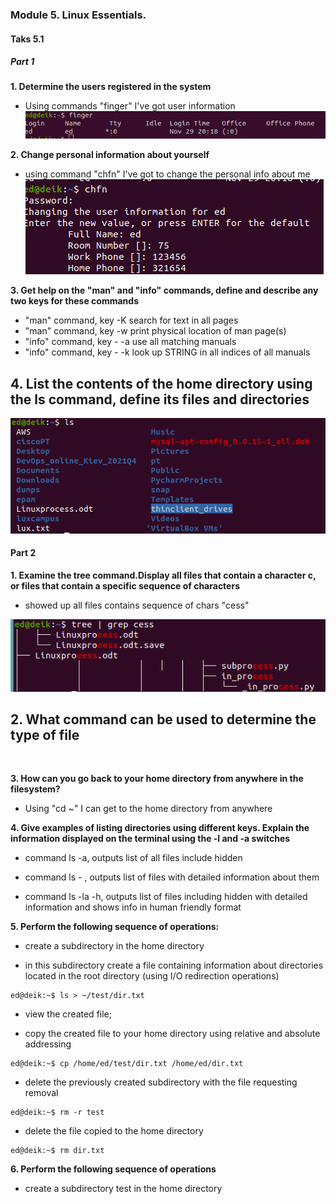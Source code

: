 ### Module 5. Linux Essentials.
#### Taks 5.1
##### Part 1

**1. Determine the users registered in the system**
 - Using commands "finger" I've got user information
 ![](https://github.com/o4edik/DevOps_online_Kiev_2021Q4/blob/master/m5/task5.1/info%20about%20me.png)

 **2. Change personal information about yourself**
  - using command "chfn" I've got to change the personal info about me
  ![](https://github.com/o4edik/DevOps_online_Kiev_2021Q4/blob/master/m5/task5.1/4change%20info.png)

  **3. Get help on the "man" and "info" commands, define and describe any two
keys for these commands**
 - "man" command, key -K  search for text in all pages
 - "man" command, key -w  print physical location of man page(s)
 - "info" command, key - -a  use all matching manuals
 - "info" command, key - -k  look up STRING in all indices of all manuals



 **4. List the contents of the home directory using the ls command, define its files
and directories**
 - 
 ![](https://github.com/o4edik/DevOps_online_Kiev_2021Q4/blob/master/m5/task5.1/8ls.png)


 #### Part 2

 **1. Examine the tree command.Display all files that contain a character c, or files that contain a
specific sequence of characters**
 - showed up all files contains sequence of chars "cess"

![](https://github.com/o4edik/DevOps_online_Kiev_2021Q4/blob/master/m5/task5.1/2-1tree%20grep%20cess.png)

**2. What command can be used to determine the type of file**
  - 
![]()

**3. How can you go back to your home directory from anywhere in the filesystem?**
 - Using "cd ~" I can get to the home directory from anywhere
 ![]()

**4. Give examples of listing directories using different keys. Explain the information displayed on the terminal using the -l and -a switches**

- command ls -a, outputs list of all files include hidden
![]()

- command ls - , outputs list of files with detailed information about them
![]()

- command ls -la -h, outputs list of files including hidden with detailed information and shows info in human friendly format
![]()

**5. Perform the following sequence of operations:**
- create a subdirectory in the home directory
![]()

- in this subdirectory create a file containing 
information about directories located in the root directory (using I/O redirection operations)
```
ed@deik:~$ ls > ~/test/dir.txt
```

- view the created file;
![]()

- copy the created file to your home directory using relative and absolute addressing
```
ed@deik:~$ cp /home/ed/test/dir.txt /home/ed/dir.txt
```



- delete the previously created subdirectory with the file requesting removal

```
ed@deik:~$ rm -r test
```

- delete the file copied to the home directory
```
ed@deik:~$ rm dir.txt
```

**6. Perform the following sequence of operations**
- create a subdirectory test in the home directory
![]()





